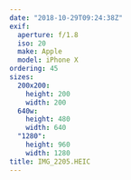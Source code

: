 ```yaml
---
date: "2018-10-29T09:24:38Z"
exif:
  aperture: f/1.8
  iso: 20
  make: Apple
  model: iPhone X
ordering: 45
sizes:
  200x200:
    height: 200
    width: 200
  640w:
    height: 480
    width: 640
  "1280":
    height: 960
    width: 1280
title: IMG_2205.HEIC
---
```

